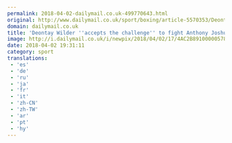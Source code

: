 ```yaml
---
permalink: 2018-04-02-dailymail.co.uk-499770643.html
original: http://www.dailymail.co.uk/sport/boxing/article-5570353/Deontay-Wilder-accepts-challenge-fight-Anthony-Joshua-UK-confirms-manager.html?ITO=1490&ns_mchannel=rss&ns_campaign=1490
domain: dailymail.co.uk
title: 'Deontay Wilder ''accepts the challenge'' to fight Anthony Joshua'
image: http://i.dailymail.co.uk/i/newpix/2018/04/02/17/4AC2B89100000578-0-image-a-33_1522687179076.jpg
date: 2018-04-02 19:31:11
category: sport
translations: 
 - 'es'
 - 'de'
 - 'ru'
 - 'ja'
 - 'fr'
 - 'it'
 - 'zh-CN'
 - 'zh-TW'
 - 'ar'
 - 'pt'
 - 'hy'
---
```


